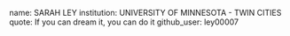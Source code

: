 name: SARAH LEY
institution: UNIVERSITY OF MINNESOTA - TWIN CITIES
quote: If you can dream it, you can do it
github_user: ley00007
